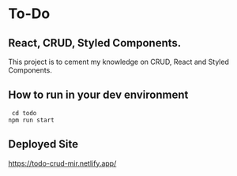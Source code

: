 # To-Do

## React, CRUD, Styled Components.

This project is to cement my knowledge on CRUD, React and Styled Components.

## How to run in your dev environment
`
cd todo` <br>
`npm run start`


## Deployed Site 
https://todo-crud-mir.netlify.app/
